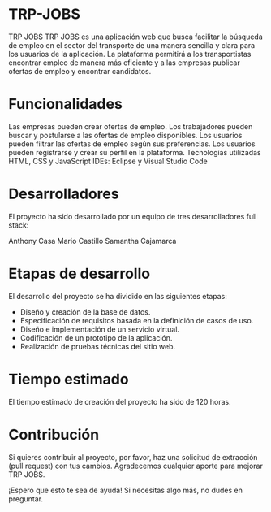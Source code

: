 # TRP-JOBS
TRP JOBS
TRP JOBS es una aplicación web que busca facilitar la búsqueda de empleo en el sector del transporte de una manera sencilla y clara para los usuarios de la aplicación. La plataforma permitirá a los transportistas encontrar empleo de manera más eficiente y a las empresas publicar ofertas de empleo y encontrar candidatos.

# Funcionalidades
Las empresas pueden crear ofertas de empleo.
Los trabajadores pueden buscar y postularse a las ofertas de empleo disponibles.
Los usuarios pueden filtrar las ofertas de empleo según sus preferencias.
Los usuarios pueden registrarse y crear su perfil en la plataforma.
Tecnologías utilizadas
HTML, CSS y JavaScript
IDEs: Eclipse y Visual Studio Code


# Desarrolladores
El proyecto ha sido desarrollado por un equipo de tres desarrolladores full stack:

Anthony Casa
Mario Castillo
Samantha Cajamarca

# Etapas de desarrollo
El desarrollo del proyecto se ha dividido en las siguientes etapas:

- Diseño y creación de la base de datos.
- Especificación de requisitos basada en la definición de casos de uso.
- Diseño e implementación de un servicio virtual.
- Codificación de un prototipo de la aplicación.
- Realización de pruebas técnicas del sitio web.

# Tiempo estimado
El tiempo estimado de creación del proyecto ha sido de 120 horas.

# Contribución
Si quieres contribuir al proyecto, por favor, haz una solicitud de extracción (pull request) con tus cambios. Agradecemos cualquier aporte para mejorar TRP JOBS.


¡Espero que esto te sea de ayuda! Si necesitas algo más, no dudes en preguntar.
